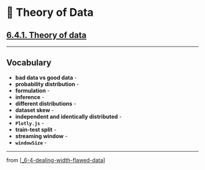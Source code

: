 # 🧮 Theory of Data

## [**6.4.1.** Theory of data](https://livebook.manning.com/book/deep-learning-with-javascript/chapter-6/173)

---

## **Vocabulary**

- **bad data vs good data** -
- **probability distribution** -
- **formulation** -
- **inference** -
- **different distributions** -
- **dataset skew** -
- **independent and identically distributed** -
- **`Plotly.js`** -
- **train-test split** -
- **streaming window** -
- **`windowSize`** -

---
from [[_6-4-dealing-width-flawed-data]]

[//begin]: # "Autogenerated link references for markdown compatibility"
[_6-4-dealing-width-flawed-data]: _6-4-dealing-width-flawed-data.md "🧮 Flawed Data dealing"
[//end]: # "Autogenerated link references"
